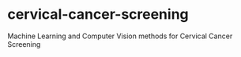 # cervical-cancer-screening
Machine Learning and Computer Vision methods for Cervical Cancer Screening
